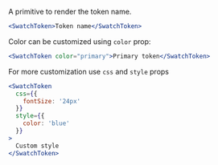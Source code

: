 A primitive to render the token name.

```jsx harmony
<SwatchToken>Token name</SwatchToken>
```

Color can be customized using `color` prop:

```jsx harmony
<SwatchToken color="primary">Primary token</SwatchToken>
```

For more customization use `css` and `style` props

```jsx harmony
<SwatchToken
  css={{
    fontSize: '24px'
  }}
  style={{
    color: 'blue'
  }}
>
  Custom style
</SwatchToken>
```
